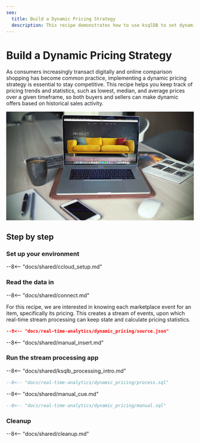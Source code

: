 ```yaml
---
seo:
  title: Build a Dynamic Pricing Strategy
  description: This recipe demonstrates how to use ksqlDB to set dynamic pricing in an online marketplace.
---
```


# Build a Dynamic Pricing Strategy

As consumers increasingly transact digitally and online comparison shopping has become common practice, implementing a dynamic pricing strategy is essential to stay competitive. This recipe helps you keep track of pricing trends and statistics, such as lowest, median, and average prices over a given timeframe, so both buyers and sellers can make dynamic offers based on historical sales activity.

![pricing strategy](../../img/pricing.jpg)

## Step by step

### Set up your environment

--8<-- "docs/shared/ccloud_setup.md"

### Read the data in

--8<-- "docs/shared/connect.md"

For this recipe, we are interested in knowing each marketplace event for an item, specifically its pricing. 
This creates a stream of events, upon which real-time stream processing can keep state and calculate pricing statistics.

```json
--8<-- "docs/real-time-analytics/dynamic_pricing/source.json"
```

--8<-- "docs/shared/manual_insert.md"

### Run the stream processing app

--8<-- "docs/shared/ksqlb_processing_intro.md"

```sql
--8<-- "docs/real-time-analytics/dynamic_pricing/process.sql"
```

--8<-- "docs/shared/manual_cue.md"

```sql
--8<-- "docs/real-time-analytics/dynamic_pricing/manual.sql"
```

### Cleanup

--8<-- "docs/shared/cleanup.md"
